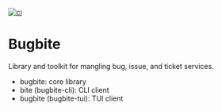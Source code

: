 [![ci](https://github.com/pkgcraft/pkgcraft/workflows/ci/badge.svg)](https://github.com/pkgcraft/pkgcraft/actions/workflows/ci.yml)

# Bugbite

Library and toolkit for mangling bug, issue, and ticket services.

- bugbite: core library
- bite (bugbite-cli): CLI client
- bugbite (bugbite-tui): TUI client
